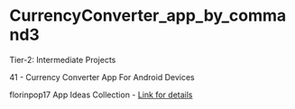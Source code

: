 # CurrencyConverter_app_by_command3

Tier-2: Intermediate Projects

41 - Currency Converter App For Android Devices



florinpop17 App Ideas Collection - [Link for details](https://github.com/florinpop17/app-ideas)
